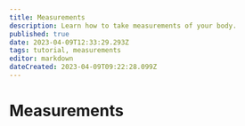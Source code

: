 ```yaml
---
title: Measurements
description: Learn how to take measurements of your body.
published: true
date: 2023-04-09T12:33:29.293Z
tags: tutorial, measurements
editor: markdown
dateCreated: 2023-04-09T09:22:28.099Z
---
```


# Measurements